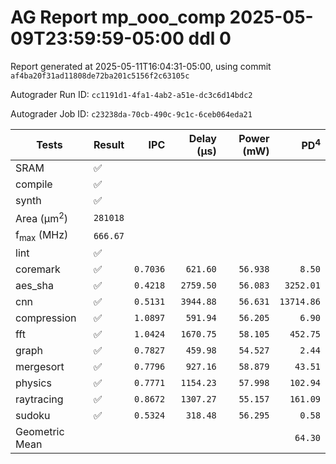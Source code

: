 # AG Report mp_ooo_comp 2025-05-09T23:59:59-05:00 ddl 0
Report generated at 2025-05-11T16:04:31-05:00, using commit ``af4ba20f31ad11808de72ba201c5156f2c63105c``

Autograder Run ID: ```cc1191d1-4fa1-4ab2-a51e-dc3c6d14bdc2```

Autograder Job ID: ```c23238da-70cb-490c-9c1c-6ceb064eda21```

|Tests|Result|IPC|Delay (μs)|Power (mW)|PD<sup>4</sup>|
|---|---|--:|--:|--:|--:|
|SRAM|✅|
|compile|✅|
|synth|✅|
|Area (µm<sup>2</sup>)|```281018```|
|f<sub>max</sub> (MHz)|```666.67```|
|lint|✅|
|coremark|✅|```0.7036```|```621.60```|```56.938```|```8.50```|
|aes_sha|✅|```0.4218```|```2759.50```|```56.083```|```3252.01```|
|cnn|✅|```0.5131```|```3944.88```|```56.631```|```13714.86```|
|compression|✅|```1.0897```|```591.94```|```56.205```|```6.90```|
|fft|✅|```1.0424```|```1670.75```|```58.105```|```452.75```|
|graph|✅|```0.7827```|```459.98```|```54.527```|```2.44```|
|mergesort|✅|```0.7796```|```927.16```|```58.879```|```43.51```|
|physics|✅|```0.7771```|```1154.23```|```57.998```|```102.94```|
|raytracing|✅|```0.8672```|```1307.27```|```55.157```|```161.09```|
|sudoku|✅|```0.5324```|```318.48```|```56.295```|```0.58```|
|Geometric Mean|||||```64.30```|
